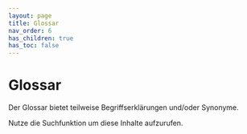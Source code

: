 ```yaml
---
layout: page
title: Glossar
nav_order: 6
has_children: true
has_toc: false
---
```


# Glossar

Der Glossar bietet teilweise Begriffserklärungen und/oder Synonyme.

Nutze die Suchfunktion um diese Inhalte aufzurufen.